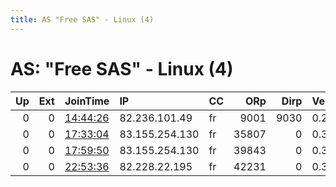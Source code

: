```yaml
---
title: AS "Free SAS" - Linux (4)
---
```


# AS: "Free SAS" - Linux (4)

|   Up |   Ext | JoinTime                                                                                            | IP             | CC   |   ORp |   Dirp | Version   | Contact   | Nickname      |   eFamMembers |
|-----:|------:|:----------------------------------------------------------------------------------------------------|:---------------|:-----|------:|-------:|:----------|:----------|:--------------|--------------:|
|    0 |     0 | [14:44:26](https://metrics.torproject.org/rs.html#details/70ABD9E4B32D06365067455652EA6677D9F4E905) | 82.236.101.49  | fr   |  9001 |   9030 | 0.2.9.15  | None      | Samy          |             1 |
|    0 |     0 | [17:33:04](https://metrics.torproject.org/rs.html#details/DFB4A0AB56AFAFBB7945F6569FB2F7D28092269C) | 83.155.254.130 | fr   | 35807 |      0 | 0.3.2.10  | None      | UbuntuCore239 |             1 |
|    0 |     0 | [17:59:50](https://metrics.torproject.org/rs.html#details/577A6CFFC313401969F5B21B4A96212F4D13A9A8) | 83.155.254.130 | fr   | 39843 |      0 | 0.3.2.10  | None      | UbuntuCore239 |             1 |
|    0 |     0 | [22:53:36](https://metrics.torproject.org/rs.html#details/9FCEF64A71F49143D8427C9029F6A6D29E8373DD) | 82.228.22.195  | fr   | 42231 |      0 | 0.3.2.10  | None      | UbuntuCore239 |             1 |
